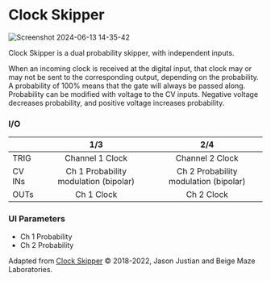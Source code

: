 # Clock Skipper

![Screenshot 2024-06-13 14-35-42](https://github.com/djphazer/O_C-Phazerville/assets/109086194/5bb55b47-c946-4311-a33a-0314548b7fa7)

Clock Skipper is a dual probability skipper, with independent inputs.

When an incoming clock is received at the digital input, that clock may or may not be sent to the corresponding output, depending on the probability. A probability of 100% means that the gate will always be passed along. Probability can be modified with voltage to the CV inputs. Negative voltage decreases probability, and positive voltage increases probability.

### I/O

|        |                  1/3                  |                  2/4                  |
| ------ | :-----------------------------------: | :-----------------------------------: |
| TRIG   |            Channel 1 Clock            |            Channel 2 Clock            |
| CV INs | Ch 1 Probability modulation (bipolar) | Ch 2 Probability modulation (bipolar) |
| OUTs   |              Ch 1 Clock               |              Ch 2 Clock               |


### UI Parameters
* Ch 1 Probability
* Ch 2 Probability


Adapted from [Clock Skipper](https://github.com/Chysn/O_C-HemisphereSuite/wiki/Clock-Skipper) © 2018-2022, Jason Justian and Beige Maze Laboratories. 
